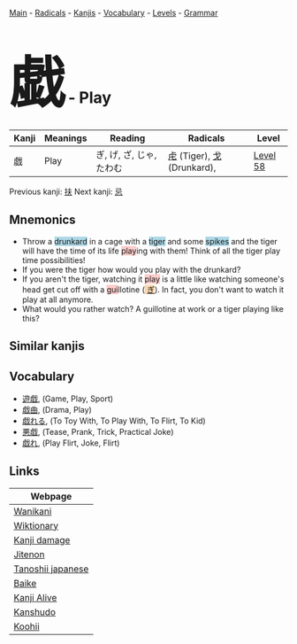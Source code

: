 <style> bigfont {font-size: 100px}</style>
[Main](../README.md) -
[Radicals](../radicals.md) -
[Kanjis](../kanjis.md) -
[Vocabulary](../vocabulary.md) -
[Levels](../levels.md) -
[Grammar](../grammar.md)
# <bigfont> 戯</bigfont> - Play 

| Kanji | Meanings | Reading | Radicals | Level |
| --- | --- | --- | --- | --- |
| 戯 | Play | ぎ, げ, ざ, じゃ, たわむ | [虍](../radicals/虍.md) (Tiger), [戈](../radicals/戈.md) (Drunkard),  | [Level 58](../levels/wk_level58.md) |

Previous kanji: [扶](扶.md) Next kanji: [忌](忌.md) 

## Mnemonics
 * Throw a <span style="background-color:#ADD8E6"> drunkard</span> in a cage with a <span style="background-color:#ADD8E6"> tiger</span> and some <span style="background-color:#ADD8E6"> spikes</span> and the tiger will have the time of its life <span style="background-color:#ffcccb"> play</span>ing with them! Think of all the tiger play time possibilities! 
* If you were the tiger how would you play with the drunkard? 
* If you aren't the tiger, watching it <span style="background-color:#ffcccb"> play</span> is a little like watching someone's head get cut off with a <span style="background-color:#ffcccb"> gui</span>llotine (<span style="background-color:#fed8b1"> [ぎ](https://jisho.org/search/ぎ)</span>). In fact, you don't want to watch it play at all anymore.
* What would you rather watch? A guillotine at work or a tiger playing like this?


## Similar kanjis
 


## Vocabulary
 * [遊戯](../vocabulary/戯.md), (Game, Play, Sport)
* [戯曲](../vocabulary/戯.md), (Drama, Play)
* [戯れる](../vocabulary/戯.md), (To Toy With, To Play With, To Flirt, To Kid)
* [悪戯](../vocabulary/戯.md), (Tease, Prank, Trick, Practical Joke)
* [戯れ](../vocabulary/戯.md), (Play Flirt, Joke, Flirt)



## Links 

| Webpage |
| --- |
| [Wanikani          ](https://www.wanikani.com/kanji/戯) |
| [Wiktionary        ](https://en.wiktionary.org/wiki/戯) |
| [Kanji damage      ](http://www.kanjidamage.com/kanji/search?utf8=✓&q=戯) |
| [Jitenon           ](https://jitenon.com/kanji/戯) |
| [Tanoshii japanese ](https://www.tanoshiijapanese.com/dictionary/kanji.cfm?k=戯) |
| [Baike             ](https://baike.baidu.com/item/戯) |
| [Kanji Alive       ](https://app.kanjialive.com/戯) |
| [Kanshudo          ](https://www.kanshudo.com/searchmn?q=戯) |
| [Koohii            ](https://kanji.koohii.com/study/kanji/戯) |
